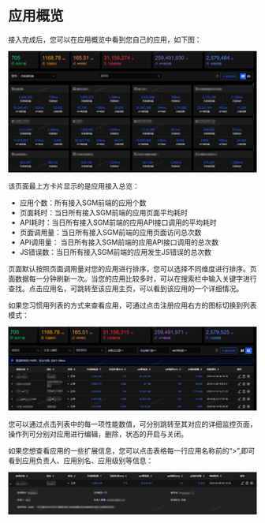# 应用概览

接入完成后，您可以在应用概览中看到您自己的应用，如下图：

![](../../image/Operation-Guide/Overview/Overview1.png)

该页面最上方卡片显示的是应用接入总览：

- 应用个数：所有接入SGM前端的应用个数
- 页面耗时：当日所有接入SGM前端的应用页面平均耗时
- API耗时：当日所有接入SGM前端的应用API接口调用的平均耗时
- 页面调用量：当日所有接入SGM前端的应用页面访问总次数
- API调用量： 当日所有接入SGM前端的应用API接口调用的总次数
- JS错误数：当日所有接入SGM前端的应用发生JS错误的总次数

页面默认按照页面调用量对您的应用进行排序，您可以选择不同维度进行排序。页面数据每一分钟刷新一次。当您的应用比较多时，可以在搜索栏中输入关键字进行查找。点击应用名，可跳转至该应用主页，可以看到该应用的一个详细情况。

如果您习惯用列表的方式来查看应用，可通过点击注册应用右方的图标切换到列表模式：

 ![](../../image/Operation-Guide/Overview/Overview2.png)

您可以通过点击列表中的每一项性能数值，可分别跳转至其对应的详细监控页面，操作列可分别对应用进行编辑，删除，状态的开启与关闭。

如果您想查看应用的一些扩展信息，您可以点击表格每一行应用名称前的“>”,即可看到应用负责人、应用别名、应用级别等信息：

 ![](../../image/Operation-Guide/Overview/Overview3.png)